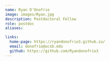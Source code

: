 ```yaml
---
name: Ryan D'Onofrio
image: images/Ryan.jpg
description: Postdoctoral Fellow
role: postdoc
aliases:

links:
  home-page: https://ryandonofrio3.github.io/
  email: donofrio@ucsb.edu
  github: https://github.com/Ryandonofrio3
---
```



